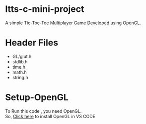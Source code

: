 # ltts-c-mini-project
A simple Tic-Toc-Toe Multiplayer Game Developed using OpenGL.  
# Header Files
* GL/glut.h
* stdlib.h
* time.h
* math.h
* string.h
# Setup-OpenGL
To Run this code , you need OpenGL.  
So, [Click here](https://www.youtube.com/watch?v=j9HjjB-sJL0) to install OpenGL in VS CODE
